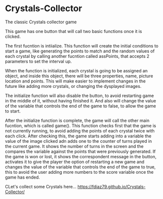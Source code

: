 # Crystals-Collector
The classic Crystals collector game

This game has one button that will call two basic functions once it is clicked.

The first fucntion is intiialize. This function will create the initial conditions to start a game, like generating the points to match and the random values of each crystal by calling another fucntion called assPoints, that accepts 2 parameters to set the interval up.

When the function is initialized, each crystal is going to be assigned an object, and inside this object, there will be three properties, name, picture location and  points. This will make easier to implement changes in the future like adding more crystals, or changing the dysplayed images.

The initialize function will also disable the button, to avoid restarting game in the middle of it, without having finished it. And also will change the value of the variable that controls the end of the game to false, to allow the game to start.

After the initialize function is complete, the game will call the other main fucntion, which is called game(). This function checks first that the game is not currently running, to avoid adding the points of each crystal twice with each click. After checking this, the game starts adding into a variable the value of the image clicked adn adds one to the counter of turns played in the current game. It shows the number of turns in the screen and the compares the variable against the points that were previously generated. If the game is won or lost, it shows the correspondent message in the button, activates it to give the player the option of restarting a new game and changes the value of the variable that controls the end of the game to true, this to avoid the user adding more numbers to the score variable once the game has ended.

CLet's collect some Crystals here... https://fdiaz79.github.io/Crystals-Collector/
